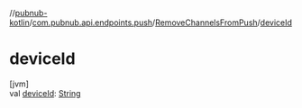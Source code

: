 //[pubnub-kotlin](../../../index.md)/[com.pubnub.api.endpoints.push](../index.md)/[RemoveChannelsFromPush](index.md)/[deviceId](device-id.md)

# deviceId

[jvm]\
val [deviceId](device-id.md): [String](https://kotlinlang.org/api/latest/jvm/stdlib/kotlin/-string/index.html)
